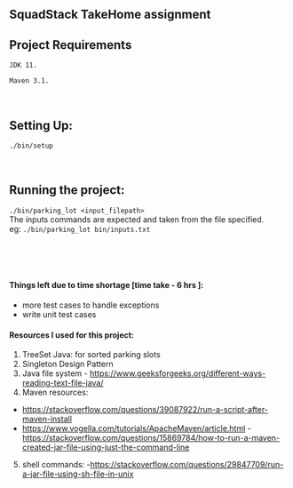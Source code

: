 
## SquadStack TakeHome assignment

## Project Requirements

`JDK 11.`

`Maven 3.1.`

<br>

## Setting Up:

 `./bin/setup`	
 
 <br>
 
## Running the project:

`./bin/parking_lot <input_filepath>`<br>
The inputs commands are expected and taken from the file specified.<br>
 eg: `./bin/parking_lot bin/inputs.txt`
 
<br>
<br>
<br>


#### Things left due to time shortage [time take - 6 hrs ]:
- more test cases to handle exceptions
- write unit test cases

#### Resources I used for this project:

1. TreeSet Java: for sorted parking slots
2. Singleton Design Pattern
3. Java file system - https://www.geeksforgeeks.org/different-ways-reading-text-file-java/
4. Maven resources:
- https://stackoverflow.com/questions/39087922/run-a-script-after-maven-install
- https://www.vogella.com/tutorials/ApacheMaven/article.html
-https://stackoverflow.com/questions/15869784/how-to-run-a-maven-created-jar-file-using-just-the-command-line
5. shell commands:
-https://stackoverflow.com/questions/29847709/run-a-jar-file-using-sh-file-in-unix